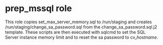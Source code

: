 # prep_mssql role

This role copies set_max_server_memory.sql to /run/staging and creates /run/staging/change_sa_password.sql from the change_sa_password.sql.j2 template. These scripts are then executed with sqlcmd to set the SQL Server instance memory limit and to reset the sa password to cv_*hostname*.